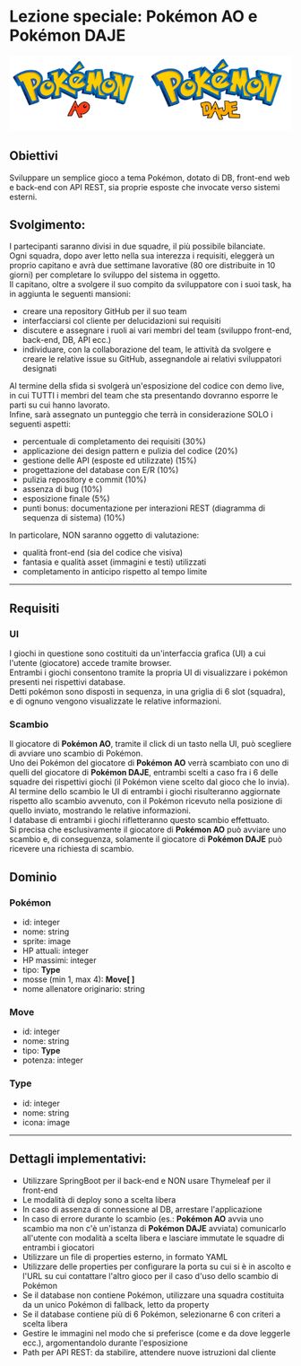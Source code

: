 # Lezione speciale: Pokémon AO e Pokémon DAJE

![Screenshot of a comment on a GitHub issue showing an image, added in the Markdown, of an Octocat smiling and raising a tentacle.](./asset/logo_lezione_pokemon.png)

## Obiettivi
Sviluppare un semplice gioco a tema Pokémon, dotato di DB, front-end web e back-end con API REST, sia proprie esposte che invocate verso sistemi esterni.

## Svolgimento:
I partecipanti saranno divisi in due squadre, il più possibile bilanciate.  
Ogni squadra, dopo aver letto nella sua interezza i requisiti, eleggerà un proprio capitano e avrà due settimane lavorative (80 ore distribuite in 10 giorni) per completare lo sviluppo del sistema in oggetto.  
Il capitano, oltre a svolgere il suo compito da sviluppatore con i suoi task, ha in aggiunta le seguenti mansioni:
- creare una repository GitHub per il suo team
- interfacciarsi col cliente per delucidazioni sui requisiti
- discutere e assegnare i ruoli ai vari membri del team (sviluppo front-end, back-end, DB, API ecc.)
- individuare, con la collaborazione del team, le attività da svolgere e creare le relative issue su GitHub, assegnandole ai relativi sviluppatori designati

Al termine della sfida si svolgerà un'esposizione del codice con demo live, in cui TUTTI i membri del team che sta presentando dovranno esporre le parti su cui hanno lavorato.  
Infine, sarà assegnato un punteggio che terrà in considerazione SOLO i seguenti aspetti:
- percentuale di completamento dei requisiti (30%)
- applicazione dei design pattern e pulizia del codice (20%)
- gestione delle API (esposte ed utilizzate) (15%)
- progettazione del database con E/R (10%)
- pulizia repository e commit (10%)
- assenza di bug (10%)
- esposizione finale (5%)
- punti bonus: documentazione per interazioni REST (diagramma di sequenza di sistema) (10%)

In particolare, NON saranno oggetto di valutazione:
- qualità front-end (sia del codice che visiva)
- fantasia e qualità asset (immagini e testi) utilizzati
- completamento in anticipo rispetto al tempo limite

----

## Requisiti
### UI
I giochi in questione sono costituiti da un'interfaccia grafica (UI) a cui l'utente (giocatore) accede tramite browser.  
Entrambi i giochi consentono tramite la propria UI di visualizzare i pokémon presenti nei rispettivi database.  
Detti pokémon sono disposti in sequenza, in una griglia di 6 slot (squadra), e di ognuno vengono visualizzate le relative informazioni.

### Scambio
Il giocatore di **Pokémon AO**, tramite il click di un tasto nella UI, può scegliere di avviare uno scambio di Pokémon.  
Uno dei Pokémon del giocatore di **Pokémon AO** verrà scambiato con uno di quelli del giocatore di **Pokémon DAJE**, entrambi scelti a caso fra i 6 delle squadre dei rispettivi giochi (il Pokémon viene scelto dal gioco che lo invia).  
Al termine dello scambio le UI di entrambi i giochi risulteranno aggiornate rispetto allo scambio avvenuto, con il Pokémon ricevuto nella posizione di quello inviato, mostrando le relative informazioni.  
I database di entrambi i giochi rifletteranno questo scambio effettuato.  
Si precisa che esclusivamente il giocatore di **Pokémon AO** può avviare uno scambio e, di conseguenza, solamente il giocatore di **Pokémon DAJE** può ricevere una richiesta di scambio.

## Dominio

### Pokémon
- id: integer
- nome: string
- sprite: image
- HP attuali: integer
- HP massimi: integer
- tipo: **Type**
- mosse (min 1, max 4): **Move[ ]**
- nome allenatore originario: string

### Move
- id: integer
- nome: string
- tipo: **Type**
- potenza: integer

### Type
- id: integer
- nome: string
- icona: image

----

## Dettagli implementativi:
- Utilizzare SpringBoot per il back-end e NON usare Thymeleaf per il front-end
- Le modalità di deploy sono a scelta libera
- In caso di assenza di connessione al DB, arrestare l'applicazione
- In caso di errore durante lo scambio (es.: **Pokémon AO** avvia uno scambio ma non c'è un'istanza di **Pokémon DAJE** avviata) comunicarlo all'utente con modalità a scelta libera e lasciare immutate le squadre di entrambi i giocatori
- Utilizzare un file di properties esterno, in formato YAML
- Utilizzare delle properties per configurare la porta su cui si è in ascolto e l'URL su cui contattare l'altro gioco per il caso d'uso dello scambio di Pokémon
- Se il database non contiene Pokémon, utilizzare una squadra costituita da un unico Pokémon di fallback, letto da property
- Se il database contiene più di 6 Pokémon, selezionarne 6 con criteri a scelta libera
- Gestire le immagini nel modo che si preferisce (come e da dove leggerle ecc.), argomentandolo durante l'esposizione
- Path per API REST: da stabilire, attendere nuove istruzioni dal cliente

